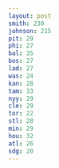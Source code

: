```yaml
---
layout: post
smith: 230
johnson: 215
pit: 29
phi: 27
bal: 35
bos: 27
lad: 27
was: 24
kan: 28
tam: 33
nyy: 29
cle: 29
tor: 22
stl: 28
min: 29
hou: 32
atl: 26
sdg: 20
---
```

